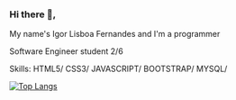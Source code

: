 ### Hi there 👋, 
My name's Igor Lisboa Fernandes
and I'm a programmer

Software Engineer student 2/6


Skills: HTML5/ CSS3/ JAVASCRIPT/ BOOTSTRAP/  MYSQL/ 



[![Top Langs](https://github-readme-stats.vercel.app/api/top-langs/?username=igorliisboa&layout=compact)](https://github.com/anuraghazra/github-readme-stats)

